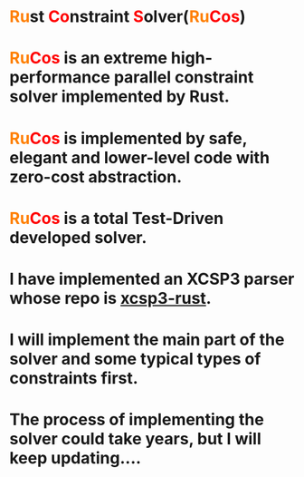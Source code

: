 
# <font color = "#FF8000">Ru</font>st <font color = "#FF0000">Co</font>nstraint <font color = "#FF0000">S</font>olver(<font color = "#FF8000">Ru</font><font color = "#FF0000">Cos</font>)


# <font color = "#FF8000">Ru</font><font color = "#FF0000">Cos</font> is an extreme high-performance parallel constraint solver implemented by Rust.

# <font color = "#FF8000">Ru</font><font color = "#FF0000">Cos</font>  is implemented by safe, elegant and lower-level code with zero-cost abstraction. 

# <font color = "#FF8000">Ru</font><font color = "#FF0000">Cos</font> is a total Test-Driven developed solver.

# I have implemented an XCSP3 parser whose repo is [xcsp3-rust](https://github.com/luhanzhen/xcsp3-rust).

# I will implement the main part of the solver and some typical types of constraints first.

# The process of implementing the solver could take years, but I will keep updating....